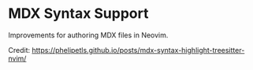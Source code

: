 # MDX Syntax Support

Improvements for authoring MDX files in Neovim.

Credit: https://phelipetls.github.io/posts/mdx-syntax-highlight-treesitter-nvim/
